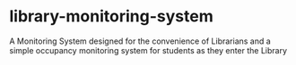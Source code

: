 # library-monitoring-system
A Monitoring System designed for the convenience of Librarians and a simple occupancy monitoring system for students as they enter the Library
